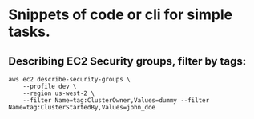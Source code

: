 # Snippets of code or cli for simple tasks.

## Describing EC2 Security groups, filter by tags:

```
aws ec2 describe-security-groups \
    --profile dev \
    --region us-west-2 \
    --filter Name=tag:ClusterOwner,Values=dummy --filter Name=tag:ClusterStartedBy,Values=john_doe
```

